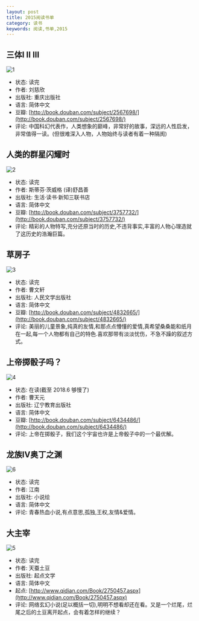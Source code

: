 ```yaml
---
layout: post
title: 2015阅读书单
category: 读书
keywords: 阅读,书单,2015
---
```


## 三体I II III
![1](https://zest-1251077323.cos.ap-guangzhou.myqcloud.com/bolg/2015/06/3t.jpg)

- 状态: 读完
- 作者: 刘慈欣
- 出版社: 重庆出版社
- 语言: 简体中文
- 豆瓣: [http://book.douban.com/subject/2567698/](http://book.douban.com/subject/2567698/)
- 评论: 中国科幻代表作，人类想象的巅峰，非常好的故事，深远的人性启发，非常值得一读。(但很难深入人物，人物始终与读者有着一种隔阂)

## 人类的群星闪耀时
![2](https://zest-1251077323.cos.ap-guangzhou.myqcloud.com/bolg/2015/06/qx.jpg)

- 状态: 读完
- 作者: 斯蒂芬·茨威格  (译)舒昌善
- 出版社: 生活·读书·新知三联书店
- 语言: 简体中文
- 豆瓣: [http://book.douban.com/subject/3757732/](http://book.douban.com/subject/3757732/)
- 评论: 精彩的人物特写,充分还原当时的历史,不违背事实,丰富的人物心理造就了这历史的浩瀚巨篇。

## 草房子
![3](https://zest-1251077323.cos.ap-guangzhou.myqcloud.com/bolg/2015/06/cfz.jpg)

- 状态: 读完
- 作者: 曹文轩
- 出版社: 人民文学出版社
- 语言: 简体中文
- 豆瓣: [http://book.douban.com/subject/4832665/](http://book.douban.com/subject/4832665/)
- 评论: 美丽的儿童景象,纯真的友情,和那点点懵懂的爱情,真希望桑桑能和纸月在一起,每一个人物都有自己的特色.喜欢那带有淡淡忧伤，不急不躁的叙述方式。

## 上帝掷骰子吗？
![4](https://zest-1251077323.cos.ap-guangzhou.myqcloud.com/bolg/2015/06/sd.jpg)

- 状态: 在读(截至 2018.6 够慢了)
- 作者: 曹天元
- 出版社: 辽宁教育出版社
- 语言: 简体中文
- 豆瓣: [http://book.douban.com/subject/6434486/](http://book.douban.com/subject/6434486/)
- 评论: 上帝在掷骰子，我们这个宇宙也许是上帝骰子中的一个最优解。

## 龙族IV奥丁之渊
![6](https://zest-1251077323.cos.ap-guangzhou.myqcloud.com/bolg/2015/06/lz4.jpg)

- 状态: 读完
- 作者: 江南
- 出版社: 小说绘
- 语言: 简体中文
- 评论: 青春热血小说,有点意思,孤独,王权,友情&爱情。

## 大主宰
![5](https://zest-1251077323.cos.ap-guangzhou.myqcloud.com/bolg/2015/06/dzz.jpg)

- 状态: 读完
- 作者: 天蚕土豆
- 出版社: 起点文学
- 语言: 简体中文
- 起点: [http://www.qidian.com/Book/2750457.aspx](http://www.qidian.com/Book/2750457.aspx)
- 评论: 网络玄幻小说(足以概括一切),明明不想看却还在看。又是一个烂尾，烂尾之后的土豆离开起点，会有着怎样的继续？
